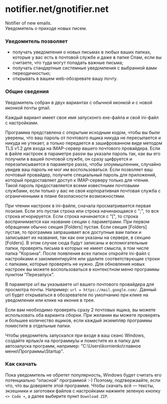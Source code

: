 # notifier.net/gnotifier.net
Notifier of new emails.  
Уведомитель о приходе новых писем.  
### Уведомитель позволяет
- получать уведомления о новых письмах в любых ваших папках, которые у вас есть в почтовой службе и даже в папке Спам, если вы считаете, что туда могут попадать важные письма;
- получать стандартные системные уведомления с выбранной вами переодичностью;
- открывать в вашем web-обозревате вашу почту.
### Общие сведения
Уведомитель собран в двух вариантах с обычной иконкой и с новой иконкой почты gmail.  

Каждый вариант имеет свое имя запусконго exe-файла и свой ini-файл с настройками.  

Программа представлена с открытым исходным кодом, чтобы вы были уверены, что ваш пароль от почтового ящика никуда не пересылается и никуда не утекает, а только передается в зашифрованном виде методом TLS v1.2 для входа на IMAP-сервер вашего почтового провайдера. Если в файле настроек в параметре passw вы указали пароль так, как вы его получили в вашей почтовой службе, он сразу щифруется и перезаписывается в параметре passs, чтобы злоумышленник, случайно увидев ваш пароль не мог им воспользоваться. Если позволяет ваш почтовый провайдер, получите специальный пароль для приложений, который предоставляет доступ к IMAP-серверу только для чтения. Такой пароль предоставляется всеми известными почтовыми службами, если только у вас не своя корпоративная почтовая служба с ограниченными в плане безопасности возможностями.  

При чтении настроек в ini-файле, сначала просматривается первая позизия. Если это пустая строка или строка начинающаяся с ";", то вся строка игнорируется. Если строка начинается с "[", то строка воспринимается как название секции с параметрами. При первом обращении обычно секция [Folders] пустая. Если секция [Folders] пустая, то программа запрашивает все доступные вам папки и записывает их названия, так как они указаны на сервере, в секцию [Folders]. В этом случае сюда будут записаны и вспомогательные папки, проверять письма в которых не имеет смысла, в том числе папка "Корзина". После появления всех папкок откройте ini-файл с настройками и закомментируйте или удалите соответствующие строки с папками, которые проверять не нужно. Для обновления новых настроек вы можете воспользоваться в контекстном меню программы пунктом "Перезапуск".  

В параметре url вы указываете url вашего почтового провайдера для просмотра почты. Например: `url = https://mail.google.com/`. Данный url будет открываться в обозревателе по умолчанию при клике на уведомлении или клике на иконке в трее.  

Если вам необходимо проверять сразу 2 почтовых ящика, вы можете использовать оба варианта сборки. При желании вы можете проверять и большее количество ящиков, если каждый экземпляр программы поместите в отдельные папки.  

Чтобы уведомитель запускался при входе в ваш сеанс Windows, создайте ярлык/и на программу/ы и поместите их в папку для автозапуска программ, например: "C:\Users\kornienko\главное меню\Программы\Startup\". 
### Как скачать
Пока уведомитель не обретет популярность, Windows будет считать его потенциально "опасной" программой :-) Поэтому, подтвержаайте, если что, что вы доверяете этой программе. Чтобы скачать всё — тексты, экзешники и заготовки файлов с настройками нажмите зеленую кнопку `<> Code ▾`, а далее выбирите пункт `Download ZIP`.
